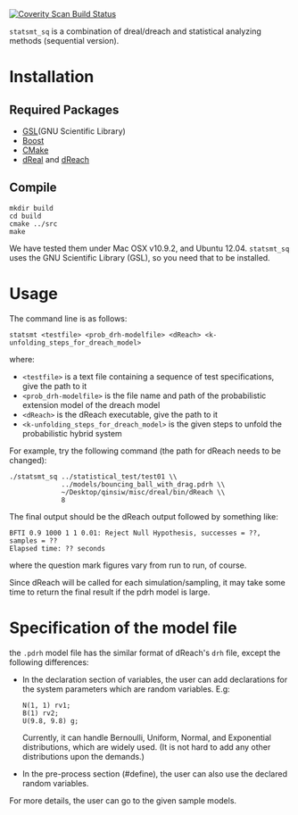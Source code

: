 <a href="https://scan.coverity.com/projects/1715">
  <img alt="Coverity Scan Build Status"
       src="https://scan.coverity.com/projects/1715/badge.svg"/>
</a>

``statsmt_sq`` is a combination of dreal/dreach and statistical analyzing methods (sequential version).

Installation
============

Required Packages
-----------------

 - [GSL](GNU Scientific Library)
 - [Boost]
 - [CMake]
 - [dReal] and [dReach]

[GSL]: http://www.gnu.org/software/gsl/
[Boost]: http://www.boost.org/
[CMake]: http://www.cmake.org/
[dReal]: http://dreal.cs.cmu.edu
[dReach]: http://dreal.cs.cmu.edu

Compile
-------

    mkdir build
    cd build
    cmake ../src
    make

We have tested them under Mac OSX v10.9.2, and Ubuntu 12.04.
``statsmt_sq`` uses the GNU Scientific Library (GSL), so you need that
to be installed.

Usage
=====

The command line is as follows:

    statsmt <testfile> <prob_drh-modelfile> <dReach> <k-unfolding_steps_for_dreach_model>

where:

 - ``<testfile>`` is a text file containing a sequence of test specifications, give the path to it
 - ``<prob_drh-modelfile>`` is the file name and path of the probabilistic extension model of the dreach model
 - ``<dReach>`` is the dReach executable, give the path to it
 - ``<k-unfolding_steps_for_dreach_model>`` is the given steps to unfold the probabilistic hybrid system

For example, try the following command (the path for dReach needs to be changed):

    ./statsmt_sq ../statistical_test/test01 \\
                 ../models/bouncing_ball_with_drag.pdrh \\
                 ~/Desktop/qinsiw/misc/dreal/bin/dReach \\
                 8

The final output should be the dReach output followed by something like:

    BFTI 0.9 1000 1 1 0.01: Reject Null Hypothesis, successes = ??, samples = ??
    Elapsed time: ?? seconds

where the question mark figures vary from run to run, of course.

Since dReach will be called for each simulation/sampling, it may take
some time to return the final result if the pdrh model is large.


Specification of the model file
===================================
the ``.pdrh`` model file has the similar format of dReach's ``drh``
file, except the following differences:

 - In the declaration section of variables, the user can add
   declarations for the system parameters which are random variables.
   E.g:

   ````
   N(1, 1) rv1;
   B(1) rv2;
   U(9.8, 9.8) g;
   ````
   Currently, it can handle Bernoulli, Uniform, Normal, and
   Exponential distributions, which are widely used. (It is not hard
   to add any other distributions upon the demands.)


 - In the pre-process section (#define), the user can also use the declared random variables.

For more details, the user can go to the given sample models.

